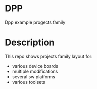 # DPP
Dpp example progects family
# Description
This repo shows projects family layout for:
- various device boards
- multiple modifications
- several sw platforms
- various toolsets
